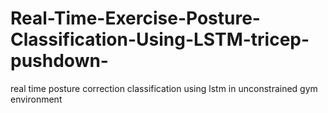# Real-Time-Exercise-Posture-Classification-Using-LSTM-tricep-pushdown-
real time posture correction classification using lstm in unconstrained gym environment

